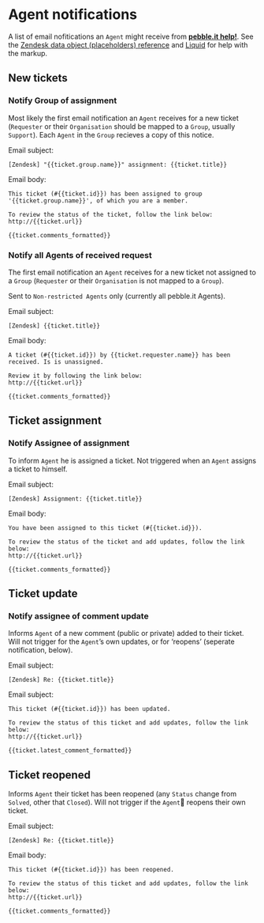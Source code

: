 # Agent notifications

A list of email nofitications an `Agent` might receive from **[pebble.it help!](http://help.pebbleit.com)**. See the [Zendesk data object (placeholders) reference](https://support.zendesk.com/entries/20203943) and [Liquid](https://github.com/Shopify/liquid/wiki/Liquid-for-Designers) for help with the markup.

## New tickets

### Notify Group of assignment

Most likely the first email notification an `Agent` receives for a new ticket (`Requester` or their `Organisation` should be mapped to a `Group`, usually `Support`). Each `Agent` in the `Group` recieves a copy of this notice.

Email subject:

	[Zendesk] "{{ticket.group.name}}" assignment: {{ticket.title}}

Email body:

	This ticket (#{{ticket.id}}) has been assigned to group '{{ticket.group.name}}', of which you are a member. 
	
	To review the status of the ticket, follow the link below:
	http://{{ticket.url}}
	
	{{ticket.comments_formatted}}

### Notify all Agents of received request

The first email notification an `Agent` receives for a new ticket not assigned to a `Group` (`Requester` or their `Organisation` is not mapped to a `Group`).

Sent to `Non-restricted Agents` only (currently all pebble.it Agents).

Email subject:

	[Zendesk] {{ticket.title}}

Email body:

	A ticket (#{{ticket.id}}) by {{ticket.requester.name}} has been received. Is is unassigned.
	
	Review it by following the link below:
	http://{{ticket.url}}
	
	{{ticket.comments_formatted}}

##  Ticket assignment

### Notify Assignee of assignment

To inform `Agent` he is assigned a ticket. Not triggered when an `Agent` assigns a ticket to himself.

Email subject:

	[Zendesk] Assignment: {{ticket.title}}

Email body:

	You have been assigned to this ticket (#{{ticket.id}}).
	
	To review the status of the ticket and add updates, follow the link below:
	http://{{ticket.url}}
	
	{{ticket.comments_formatted}}

## Ticket update

### Notify assignee of comment update

Informs `Agent` of a new comment (public or private) added to their ticket. Will not trigger for the `Agent`’s own updates, or for ‘reopens’ (seperate notification, below).

Email subject:

	[Zendesk] Re: {{ticket.title}}

Email subject:

	This ticket (#{{ticket.id}}) has been updated.
	
	To review the status of this ticket and add updates, follow the link below:
	http://{{ticket.url}}
	
	{{ticket.latest_comment_formatted}}

## Ticket reopened

Informs `Agent` their ticket has been reopened (any `Status` change from `Solved`, other that `Closed`). Will not trigger if the `Agent` reopens their own ticket.

Email subject:

	[Zendesk] Re: {{ticket.title}}

Email body:

	This ticket (#{{ticket.id}}) has been reopened.
	
	To review the status of this ticket and add updates, follow the link below:
	http://{{ticket.url}}
	
	{{ticket.comments_formatted}}
